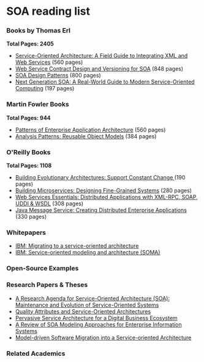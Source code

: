 # SOA reading list

### Books by Thomas Erl 
**Total Pages: 2405**

* [Service-Oriented Architecture: A Field Guide to Integrating XML and Web Services](https://www.amazon.com/gp/product/0131428985/ref=dbs_a_def_rwt_hsch_vapi_taft_p1_i9) (560 pages)
* [Web Service Contract Design and Versioning for SOA](https://www.amazon.com/gp/product/B004XVIWVG/ref=dbs_a_def_rwt_hsch_vapi_taft_p1_i8) (848 pages)
* [SOA Design Patterns](https://www.amazon.com/gp/product/B00139VU0Q/ref=dbs_a_def_rwt_hsch_vapi_taft_p1_i3) (800 pages)
* [Next Generation SOA: A Real-World Guide to Modern Service-Oriented Computing](https://www.amazon.com/gp/product/B00P2JSPPQ/ref=dbs_a_def_rwt_hsch_vapi_taft_p1_i2) (197 pages)

### Martin Fowler Books
**Total Pages: 944**

* [Patterns of Enterprise Application Architecture](https://www.amazon.com/gp/product/0321127420/ref=dbs_a_def_rwt_bibl_vppi_i2) (560 pages)
* [Analysis Patterns: Reusable Object Models](https://www.amazon.com/gp/product/B0186FU89I/ref=dbs_a_def_rwt_bibl_vppi_i8) (384 pages)

### O'Reilly Books
**Total Pages: 1108**

* [Building Evolutionary Architectures: Support Constant Change ](https://www.amazon.com/Building-Evolutionary-Architectures-Support-Constant-ebook/dp/B075RR1XVG/ref=pd_sim_351_3) (190 pages)
* [Building Microservices: Designing Fine-Grained Systems](https://www.amazon.com/Building-Microservices-Designing-Fine-Grained-Systems-ebook/dp/B00T3N7XB4/ref=pd_sim_351_2) (280 pages)
* [Web Services Essentials: Distributed Applications with XML-RPC, SOAP, UDDI & WSDL](https://www.amazon.com/Web-Services-Essentials-Distributed-Applications-ebook/dp/B0093T2B7E/ref=sr_1_9) (308 pages)
* [Java Message Service: Creating Distributed Enterprise Applications](https://www.amazon.com/Java-Message-Service-Distributed-Applications-ebook/dp/B002MV2Z3K/ref=sr_1_11) (330 pages)

### Whitepapers
* [IBM: Migrating to a service-oriented architecture](http://129.35.224.15/software/info/openenvironment/G224-7298-00_Final.pdf)
* [IBM: Service-oriented modeling and architecture (SOMA)](https://www.ibm.com/developerworks/library/ws-soa-design1/index.html)

### Open-Source Examples

### Research Papers & Theses
* [A Research Agenda for Service-Oriented Architecture (SOA): Maintenance and Evolution of Service-Oriented Systems](http://www.dtic.mil/dtic/tr/fulltext/u2/a522530.pdf) 
* [Quality Attributes and Service-Oriented Architectures](https://resources.sei.cmu.edu/asset_files/TechnicalNote/2005_004_001_14489.pdf)
* [Pervasive Service Architecture for a Digital Business Ecosystem](https://arxiv.org/pdf/cs/0408047.pdf)
* [A Review of SOA Modeling Approaches for Enterprise Information Systems](https://core.ac.uk/download/pdf/82710561.pdf)
* [Model-driven Software Migration into a Service-oriented Architecture](https://www.uni-koblenz.de/~ist/documents/Fuhr2009MSM1.pdf)

### Related Academics
